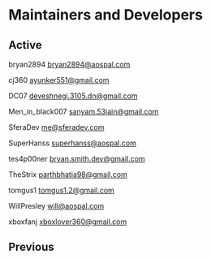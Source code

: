 # Maintainers and Developers #

## Active ##
bryan2894 <bryan2894@aospal.com>

cj360   <ayunker551@gmail.com>

DC07 <deveshnegi.3105.dn@gmail.com>

Men_in_black007 <sanyam.53jain@gmail.com>

SferaDev <me@sferadev.com>

SuperHanss <superhanss@aospal.com>

tes4p00ner <bryan.smith.dev@gmail.com>

TheStrix <parthbhatia98@gmail.com>

tomgus1 <tomgus1.2@gmail.com>

WillPresley <will@aospal.com>

xboxfanj <xboxlover360@gmail.com>

## Previous ##

